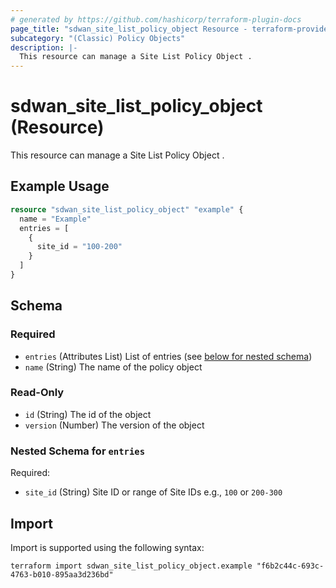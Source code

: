 ```yaml
---
# generated by https://github.com/hashicorp/terraform-plugin-docs
page_title: "sdwan_site_list_policy_object Resource - terraform-provider-sdwan"
subcategory: "(Classic) Policy Objects"
description: |-
  This resource can manage a Site List Policy Object .
---
```


# sdwan_site_list_policy_object (Resource)

This resource can manage a Site List Policy Object .

## Example Usage

```terraform
resource "sdwan_site_list_policy_object" "example" {
  name = "Example"
  entries = [
    {
      site_id = "100-200"
    }
  ]
}
```

<!-- schema generated by tfplugindocs -->
## Schema

### Required

- `entries` (Attributes List) List of entries (see [below for nested schema](#nestedatt--entries))
- `name` (String) The name of the policy object

### Read-Only

- `id` (String) The id of the object
- `version` (Number) The version of the object

<a id="nestedatt--entries"></a>
### Nested Schema for `entries`

Required:

- `site_id` (String) Site ID or range of Site IDs e.g., `100` or `200-300`

## Import

Import is supported using the following syntax:

```shell
terraform import sdwan_site_list_policy_object.example "f6b2c44c-693c-4763-b010-895aa3d236bd"
```
